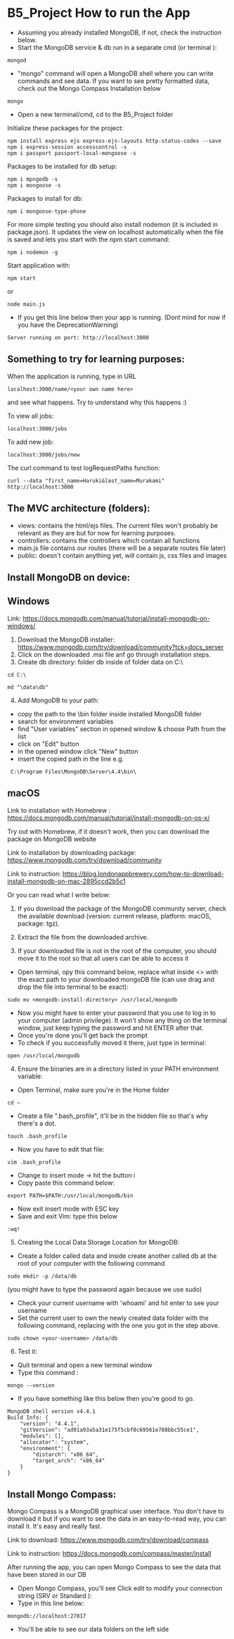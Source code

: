 # B5_Project How to run the App

- Assuming you already installed MongoDB, if not, check the instruction below.
- Start the MongoDB service & db run in a separate cmd (or terminal ):  
```
mongod
```
- "mongo" command will open a MongoDB shell where you can write commands and see data. If you want to see pretty formatted data, check out the Mongo Compass Installation below
```
mongo 
```
- Open a new terminal/cmd, cd to the B5_Project folder

Initialize these packages for the project:
```
npm install express ejs express-ejs-layouts http-status-codes --save
npm i express-session accesscontrol -s
npm i passport passport-local-mongoose -s
```

Packages to be installed for db setup:
``` 
npm i mpngodb -s
npm i mongoose -s
```

Packages to install for db:
``` 
npm i mongoose-type-phone
``` 

For more simple testing you should also install nodemon (it is included in package.json). It updates the view on localhost automatically when the file is saved and lets you start with the npm start command:
```
npm i nodemon -g
```
Start application with:
```
npm start
  ```
or
```
node main.js
```

- If you get this line below then your app is running. (Dont mind for now if you have the DeprecationWarning)

```
Server running on port: http://localhost:3000
```

## Something to try for learning purposes:
When the application is running, type in URL
```
localhost:3000/name/<your own name here>
```
and see what happens. Try to understand why this happens :)

To view all jobs:
```
localhost:3000/jobs  
```
To add new job:
```
localhost:3000/jobs/new 
```

The curl command to test logRequestPaths function:
```
curl --data "first_name=Haruki&last_name=Murakami" http://localhost:3000
```

## The MVC architecture (folders):
- views: contains the html/ejs files. The current files won't probably be relevant as they are but for now for learning purposes.
- controllers: contains the controllers which contain all functions
- main.js file contains our routes (there will be a separate routes file later)
- public: doesn't contain anything yet, will contain js, css files and images


## Install MongoDB on device:

## Windows

Link: https://docs.mongodb.com/manual/tutorial/install-mongodb-on-windows/

1) Download the MongoDB installer: https://www.mongodb.com/try/download/community?tck=docs_server
2) Click on the downloaded .msi file anf go through installation steps.
3) Create db directory: folder db inside of folder data on C:\ 
```
cd C:\
```
```
md "\data\db"
```
4) Add MongoDB to your path: 
- copy the path to the \bin folder inside installed MongoDB folder
- search for environment variables
- find "User variables" section in opened window & choose Path from the list
- click on "Edit" button
- in the opened window click "New" button
- insert the copied path in the line e.g.
```
 C:\Program Files\MongoDB\Server\4.4\bin\
```

## macOS
Link to installation with Homebrew  :
https://docs.mongodb.com/manual/tutorial/install-mongodb-on-os-x/

Try out with Homebrew, if it doesn't work, then you can download the package on MongoDB website

Link to installation by downloading package:
https://www.mongodb.com/try/download/community

Link to instruction: https://blog.londonappbrewery.com/how-to-download-install-mongodb-on-mac-2895ccd2b5c1

Or you can read what I write below:

1. If you download the package of the MongoDB community server, check the available download (version: current release, platform: macOS, package: tgz).

2. Extract the file from the downloaded archive.

3. If your downloaded file is not in the root of the computer, you should move it to the root so that all users can be able to access it
- Open terminal, opy this command below, replace what inside <> with the exact path to your downloaded mongoDB file (can use drag and drop the file into terminal to be exact):

```
sudo mv <mongodb-install-directory> /usr/local/mongodb
```
- Now you might have to enter your password that you use to log in to your computer (admin privilege). It won't show any thing on the terminal window, just keep typing the password and hit ENTER after that.
- Once you're done you'll get back the prompt 
- To check if you successfully moved it there, just type in terminal:
```
open /usr/local/mongodb
```

4. Ensure the binaries are in a directory listed in your PATH environment variable:

- Open Terminal, make sure you're in the Home folder
```
cd ~
```
- Create a file ".bash_profile", it'll be in the hidden file so that's why there's a dot.
```
touch .bash_profile
```
- Now you have to edit that file:
```
vim .bash_profile
```
- Change to insert mode -> hit the button i 
- Copy paste this command below:

```
export PATH=$PATH:/usr/local/mongodb/bin
```
- Now exit insert mode with ESC key
- Save and exit Vim: type this below
```
:wq!
```

5. Creating the Local Data Storage Location for MongoDB:
- Create a folder called data and inside create another called db at the root of your computer with the following command
```
sudo mkdir -p /data/db
```
(you might have to type the password again because we use sudo)
- Check your current username with 'whoami' and hit enter to see your username
- Set the current user to own the newly created data folder with the following command, replacing <your-username> with the one you got in the step above. 
```
sudo chown <your-username> /data/db
```

6. Test it:
- Quit terminal and open a new terminal window
- Type this command :
```
mongo --version
```
- If you have something like this below then you're good to go.
```
MongoDB shell version v4.4.1
Build Info: {
    "version": "4.4.1",
    "gitVersion": "ad91a93a5a31e175f5cbf8c69561e788bbc55ce1",
    "modules": [],
    "allocator": "system",
    "environment": {
        "distarch": "x86_64",
        "target_arch": "x86_64"
    }
}
```

## Install Mongo Compass:
Mongo Compass is a MongoDB graphical user interface. You don't have to download it but if you want to see the data in an easy-to-read way, you can install it. It's easy and really fast.

Link to download: 
https://www.mongodb.com/try/download/compass

Link to instruction: 
https://docs.mongodb.com/compass/master/install 

After running the app, you can open Mongo Compass to see the data that have been stored in our DB
- Open Mongo Compass, you'll see 
Click edit to modify your connection string (SRV or Standard ):
- Type in this line below:
```
mongodb://localhost:27017
```
- You'll be able to see our data folders on the left side